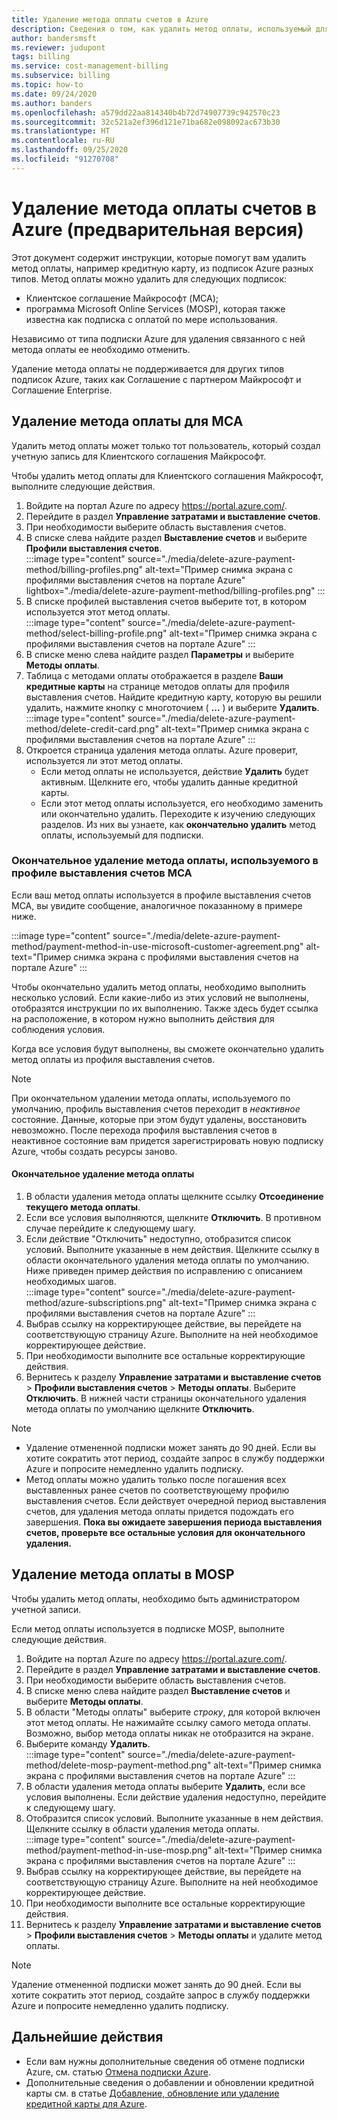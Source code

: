 ```yaml
---
title: Удаление метода оплаты счетов в Azure
description: Сведения о том, как удалить метод оплаты, используемый для подписки Azure.
author: bandersmsft
ms.reviewer: judupont
tags: billing
ms.service: cost-management-billing
ms.subservice: billing
ms.topic: how-to
ms.date: 09/24/2020
ms.author: banders
ms.openlocfilehash: a579dd22aa814340b4b72d74907739c942570c23
ms.sourcegitcommit: 32c521a2ef396d121e71ba682e098092ac673b30
ms.translationtype: HT
ms.contentlocale: ru-RU
ms.lasthandoff: 09/25/2020
ms.locfileid: "91270708"
---
```

# <a name="delete-an-azure-billing-payment-method-preview"></a>Удаление метода оплаты счетов в Azure (предварительная версия)

Этот документ содержит инструкции, которые помогут вам удалить метод оплаты, например кредитную карту, из подписок Azure разных типов. Метод оплаты можно удалить для следующих подписок:

- Клиентское соглашение Майкрософт (MCA);
- программа Microsoft Online Services (MOSP), которая также известна как подписка с оплатой по мере использования.

Независимо от типа подписки Azure для удаления связанного с ней метода оплаты ее необходимо отменить.

Удаление метода оплаты не поддерживается для других типов подписок Azure, таких как Соглашение с партнером Майкрософт и Соглашение Enterprise.

## <a name="delete-an-mca-payment-method"></a>Удаление метода оплаты для MCA

Удалить метод оплаты может только тот пользователь, который создал учетную запись для Клиентского соглашения Майкрософт.

Чтобы удалить метод оплаты для Клиентского соглашения Майкрософт, выполните следующие действия.

1. Войдите на портал Azure по адресу https://portal.azure.com/.
1. Перейдите в раздел **Управление затратами и выставление счетов**.
1. При необходимости выберите область выставления счетов.
1. В списке слева найдите раздел **Выставление счетов** и выберите **Профили выставления счетов**.  
    :::image type="content" source="./media/delete-azure-payment-method/billing-profiles.png" alt-text="Пример снимка экрана с профилями выставления счетов на портале Azure" lightbox="./media/delete-azure-payment-method/billing-profiles.png" :::
1. В списке профилей выставления счетов выберите тот, в котором используется этот метод оплаты.  
    :::image type="content" source="./media/delete-azure-payment-method/select-billing-profile.png" alt-text="Пример снимка экрана с профилями выставления счетов на портале Azure" :::
1. В списке меню слева найдите раздел **Параметры** и выберите **Методы оплаты**.
1. Таблица с методами оплаты отображается в разделе **Ваши кредитные карты** на странице методов оплаты для профиля выставления счетов. Найдите кредитную карту, которую вы решили удалить, нажмите кнопку с многоточием ( **...** ) и выберите **Удалить**.  
    :::image type="content" source="./media/delete-azure-payment-method/delete-credit-card.png" alt-text="Пример снимка экрана с профилями выставления счетов на портале Azure" :::
1. Откроется страница удаления метода оплаты. Azure проверит, используется ли этот метод оплаты.
    - Если метод оплаты не используется, действие **Удалить** будет активным. Щелкните его, чтобы удалить данные кредитной карты.
    - Если этот метод оплаты используется, его необходимо заменить или окончательно удалить. Переходите к изучению следующих разделов. Из них вы узнаете, как **окончательно удалить** метод оплаты, используемый для подписки.

### <a name="detach-payment-method-used-by-an-mca-billing-profile"></a>Окончательное удаление метода оплаты, используемого в профиле выставления счетов MCA

Если ваш метод оплаты используется в профиле выставления счетов MCA, вы увидите сообщение, аналогичное показанному в примере ниже.

:::image type="content" source="./media/delete-azure-payment-method/payment-method-in-use-microsoft-customer-agreement.png" alt-text="Пример снимка экрана с профилями выставления счетов на портале Azure" :::

Чтобы окончательно удалить метод оплаты, необходимо выполнить несколько условий. Если какие-либо из этих условий не выполнены, отобразятся инструкции по их выполнению. Также здесь будет ссылка на расположение, в котором нужно выполнить действия для соблюдения условия.

Когда все условия будут выполнены, вы сможете окончательно удалить метод оплаты из профиля выставления счетов.

> [!NOTE]
> При окончательном удалении метода оплаты, используемого по умолчанию, профиль выставления счетов переходит в _неактивное_ состояние. Данные, которые при этом будут удалены, восстановить невозможно. После перехода профиля выставления счетов в неактивное состояние вам придется зарегистрировать новую подписку Azure, чтобы создать ресурсы заново.

#### <a name="to-detach-a-payment-method"></a>Окончательное удаление метода оплаты

1. В области удаления метода оплаты щелкните ссылку **Отсоединение текущего метода оплаты**.
1. Если все условия выполняются, щелкните **Отключить**. В противном случае перейдите к следующему шагу.
1. Если действие "Отключить" недоступно, отобразится список условий. Выполните указанные в нем действия. Щелкните ссылку в области окончательного удаления метода оплаты по умолчанию. Ниже приведен пример действия по исправлению с описанием необходимых шагов.  
    :::image type="content" source="./media/delete-azure-payment-method/azure-subscriptions.png" alt-text="Пример снимка экрана с профилями выставления счетов на портале Azure" :::
1. Выбрав ссылку на корректирующее действие, вы перейдете на соответствующую страницу Azure. Выполните на ней необходимое корректирующее действие.
1. При необходимости выполните все остальные корректирующие действия.
1. Вернитесь к разделу **Управление затратами и выставление счетов** > **Профили выставления счетов** > **Методы оплаты**. Выберите **Отключить**. В нижней части страницы окончательного удаления метода оплаты по умолчанию щелкните **Отключить**.

> [!NOTE]
> - Удаление отмененной подписки может занять до 90 дней. Если вы хотите сократить этот период, создайте запрос в службу поддержки Azure и попросите немедленно удалить подписку.
> - Метод оплаты можно удалить только после погашения всех выставленных ранее счетов по соответствующему профилю выставления счетов. Если действует очередной период выставления счетов, для удаления метода оплаты придется подождать его завершения. **Пока вы ожидаете завершения периода выставления счетов, проверьте все остальные условия для окончательного удаления.**

## <a name="delete-a-mosp-payment-method"></a>Удаление метода оплаты в MOSP

Чтобы удалить метод оплаты, необходимо быть администратором учетной записи.

Если метод оплаты используется в подписке MOSP, выполните следующие действия.

1. Войдите на портал Azure по адресу https://portal.azure.com/.
1. Перейдите в раздел **Управление затратами и выставление счетов**.
1. При необходимости выберите область выставления счетов.
1. В списке меню слева найдите раздел **Выставление счетов** и выберите **Методы оплаты**.
1. В области "Методы оплаты" выберите _строку_, для которой включен этот метод оплаты. Не нажимайте ссылку самого метода оплаты. Возможно, выбор метода оплаты никак не отобразится на экране.
1. Выберите команду **Удалить**.  
    :::image type="content" source="./media/delete-azure-payment-method/delete-mosp-payment-method.png" alt-text="Пример снимка экрана с профилями выставления счетов на портале Azure" :::
1. В области удаления метода оплаты выберите **Удалить**, если все условия выполнены. Если действие удаления недоступно, перейдите к следующему шагу.
1. Отобразится список условий. Выполните указанные в нем действия. Щелкните ссылку в области удаления метода оплаты.  
    :::image type="content" source="./media/delete-azure-payment-method/payment-method-in-use-mosp.png" alt-text="Пример снимка экрана с профилями выставления счетов на портале Azure" :::
1. Выбрав ссылку на корректирующее действие, вы перейдете на соответствующую страницу Azure. Выполните на ней необходимое корректирующее действие.
1. При необходимости выполните все остальные корректирующие действия.
1. Вернитесь к разделу **Управление затратами и выставление счетов** > **Профили выставления счетов** > **Методы оплаты** и удалите метод оплаты.

> [!NOTE]
> Удаление отмененной подписки может занять до 90 дней. Если вы хотите сократить этот период, создайте запрос в службу поддержки Azure и попросите немедленно удалить подписку.

## <a name="next-steps"></a>Дальнейшие действия

- Если вам нужны дополнительные сведения об отмене подписки Azure, см. статью [Отмена подписки Azure](cancel-azure-subscription.md).
- Дополнительные сведения о добавлении и обновлении кредитной карты см. в статье [Добавление, обновление или удаление кредитной карты для Azure](change-credit-card.md).